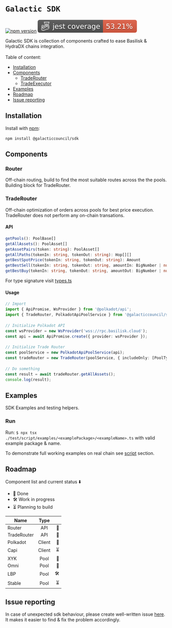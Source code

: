 <h1><code>Galactic SDK</code></h1>
<p>

[![npm version](https://img.shields.io/npm/v/@galacticcouncil/sdk.svg)](https://www.npmjs.com/package/@galacticcouncil/sdk)
![Coverage](./badges/coverage-jest%20coverage.svg)

</p>
Galactic SDK is collection of components crafted to ease Basilisk & HydraDX chains integration.
<br />
<br />
Table of content:

- [Installation](#installation)
- [Components](#components)
  - [TradeRouter](#traderouter)
  - [TradeExecutor](#tradeexecutor)
- [Examples](#examples)
- [Roadmap](#roadmap)
- [Issue reporting](#issue-reporting)

## Installation

Install with [npm](https://www.npmjs.com/):

`npm install @galacticcouncil/sdk`

## Components

### Router

Off-chain routing, build to find the most suitable routes across the the pools. Building block for TradeRouter.

### TradeRouter

Off-chain optimization of orders across pools for best price execution. TradeRouter does not perform any on-chain transations.

#### API

```typescript
getPools(): PoolBase[]
getAllAssets(): PoolAsset[]
getAssetPairs(token: string): PoolAsset[]
getAllPaths(tokenIn: string, tokenOut: string): Hop[][]
getBestSpotPrice(tokenIn: string, tokenOut: string): Amount
getBestSell(tokenIn: string, tokenOut: string, amountIn: BigNumber | number | string): Trade
getBestBuy(tokenIn: string, tokenOut: string, amountOut: BigNumber | number | string): Trade
```

For type signature visit [types.ts](src/types.ts)<br />

#### Usage

```typescript
// Import
import { ApiPromise, WsProvider } from '@polkadot/api';
import { TradeRouter, PolkadotApiPoolService } from '@galacticcouncil/sdk';

// Initialize Polkadot API
const wsProvider = new WsProvider('wss://rpc.basilisk.cloud');
const api = await ApiPromise.create({ provider: wsProvider });

// Initialize Trade Router
const poolService = new PolkadotApiPoolService(api);
const tradeRouter = new TradeRouter(poolService, { includeOnly: [PoolType.XYK] });

// Do something
const result = await tradeRouter.getAllAssets();
console.log(result);
```

## Examples

SDK Examples and testing helpers.

### Run

Run: `$ npx tsx ./test/script/examples/<examplePackage>/<exampleName>.ts` with valid example package & name.

To demonstrate full working examples on real chain see [script](test/script/examples) section.

## Roadmap

Component list and current status ⬇️

- 🧪 Done
- 🛠 Work in progress
- ⏳ Planning to build

| Name        |  Type  |     |
| ----------- | :----: | --: |
| Router      |  API   |  🧪 |
| TradeRouter |  API   |  🧪 |
| Polkadot    | Client |  🧪 |
| Capi        | Client |  ⏳ |
| XYK         |  Pool  |  🧪 |
| Omni        |  Pool  |  🧪 |
| LBP         |  Pool  |   🛠 |
| Stable      |  Pool  |  ⏳ |

## Issue reporting

In case of unexpected sdk behaviour, please create well-written issue [here](https://https://github.com/galacticcouncil/sdk/issues/new). It makes it easier to find & fix the problem accordingly.
